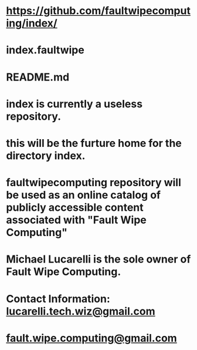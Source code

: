# https://github.com/faultwipecomputing/index/
# index.faultwipe
# README.md
#
# index is currently a useless repository.
# this will be the furture home for the directory index.
# faultwipecomputing repository will be used as an online catalog of publicly accessible content associated with "Fault Wipe Computing"
#
# Michael Lucarelli is the sole owner of Fault Wipe Computing.
#
# Contact Information:  lucarelli.tech.wiz@gmail.com
#                       fault.wipe.computing@gmail.com
#
#
#
#
#
#
#
#
#
